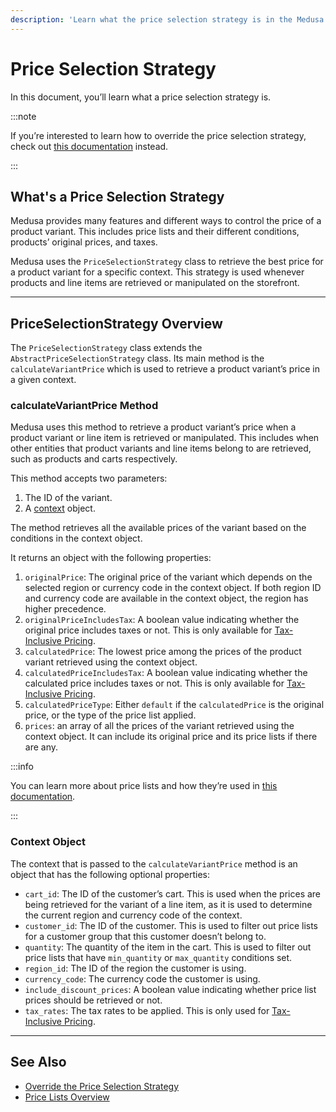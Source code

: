 ```yaml
---
description: 'Learn what the price selection strategy is in the Medusa backend. The price selection strategy retrieves the best price for a product variant for a specific context.'
---
```


# Price Selection Strategy

In this document, you’ll learn what a price selection strategy is.

:::note

If you’re interested to learn how to override the price selection strategy, check out [this documentation](./override.md) instead.

:::

## What's a Price Selection Strategy

Medusa provides many features and different ways to control the price of a product variant. This includes price lists and their different conditions, products’ original prices, and taxes.

Medusa uses the `PriceSelectionStrategy` class to retrieve the best price for a product variant for a specific context. This strategy is used whenever products and line items are retrieved or manipulated on the storefront.

---

## PriceSelectionStrategy Overview

The `PriceSelectionStrategy` class extends the `AbstractPriceSelectionStrategy` class. Its main method is the `calculateVariantPrice` which is used to retrieve a product variant’s price in a given context.

### calculateVariantPrice Method

Medusa uses this method to retrieve a product variant’s price when a product variant or line item is retrieved or manipulated. This includes when other entities that product variants and line items belong to are retrieved, such as products and carts respectively.

This method accepts two parameters:

1. The ID of the variant.
2. A [context](#context-object) object.

The method retrieves all the available prices of the variant based on the conditions in the context object.

It returns an object with the following properties:

1. `originalPrice`: The original price of the variant which depends on the selected region or currency code in the context object. If both region ID and currency code are available in the context object, the region has higher precedence.
2. `originalPriceIncludesTax`: A boolean value indicating whether the original price includes taxes or not. This is only available for [Tax-Inclusive Pricing](../../../modules/taxes/inclusive-pricing.md).
3. `calculatedPrice`: The lowest price among the prices of the product variant retrieved using the context object.
4. `calculatedPriceIncludesTax`: A boolean value indicating whether the calculated price includes taxes or not. This is only available for [Tax-Inclusive Pricing](../../../modules/taxes/inclusive-pricing.md).
5. `calculatedPriceType`: Either `default` if the `calculatedPrice` is the original price, or the type of the price list applied.
6. `prices`: an array of all the prices of the variant retrieved using the context object. It can include its original price and its price lists if there are any.

:::info

You can learn more about price lists and how they’re used in [this documentation](../price-lists/index.md).

:::

### Context Object

The context that is passed to the `calculateVariantPrice` method is an object that has the following optional properties:

- `cart_id`: The ID of the customer’s cart. This is used when the prices are being retrieved for the variant of a line item, as it is used to determine the current region and currency code of the context.
- `customer_id`: The ID of the customer. This is used to filter out price lists for a customer group that this customer doesn’t belong to.
- `quantity`: The quantity of the item in the cart. This is used to filter out price lists that have `min_quantity` or `max_quantity` conditions set.
- `region_id`: The ID of the region the customer is using.
- `currency_code`: The currency code the customer is using.
- `include_discount_prices`: A boolean value indicating whether price list prices should be retrieved or not.
- `tax_rates`: The tax rates to be applied. This is only used for [Tax-Inclusive Pricing](../../../modules/taxes/inclusive-pricing.md).

---

## See Also

- [Override the Price Selection Strategy](./override.md)
- [Price Lists Overview](./../price-lists/index.md)

